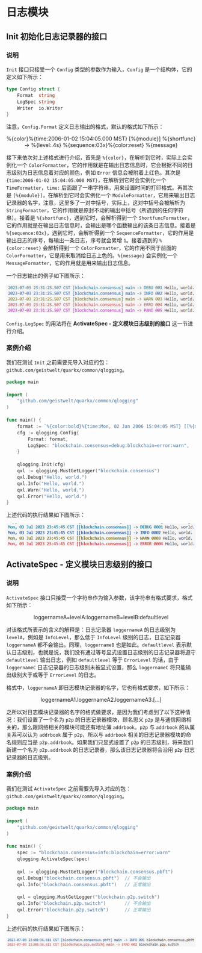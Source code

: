 # 日志模块

## Init 初始化日志记录器的接口

### 说明

`Init` 接口只接受一个 `Config` 类型的参数作为输入，`Config` 是一个结构体，它的定义如下所示：

```go
type Config struct {
	Format  string
	LogSpec string
	Writer  io.Writer
}
```

注意，`Config.Format` 定义日志输出的格式，默认的格式如下所示：

<center>%{color}%{time:2006-01-02 15:04:05.000 MST} [%{module}] %{shortfunc} -> %{level:.4s} %{sequence:03x}%{color:reset} %{message}</center>

接下来依次对上述格式进行介绍，首先是 `%{color}`，在解析到它时，实际上会实例化一个 `ColorFormatter`，它的作用就是在输出日志信息时，它会根据不同的日志级别为日志信息着对应的颜色，例如 `Error` 信息会被附着上红色。其次是 `{time:2006-01-02 15:04:05.000 MST}`，在解析到它时会实例化一个 `TimeFormatter`，`time:` 后面跟了一串字符串，用来设置时间的打印格式。再其次是 `[%{module}]`，在解析到它时会实例化一个 `ModuleFormatter`，它用来输出日志记录器的名字，注意，这里多了一对中括号，实际上，这对中括号会被解析为 `StringFormatter`，它的作用就是原封不动的输出中括号（所遇到的任何字符串）。接着是 `%{shortfunc}`，遇到它时，会解析得到一个 `ShortfuncFormatter`，它的作用就是在输出日志信息时，会输出是哪个函数输出的该条日志信息。接着是 `%{sequence:03x}`，遇到它时，会解析得到一个 `SequenceFormatter`，它的作用是输出日志的序号，每输出一条日志，序号就会累增 `1`。接着遇到的 `%{color:reset}` 会解析得到一个 `ColorFormatter`，它的作用不同于前面的 `ColorFormatter`，它是用来取消给日志上色的。`%{message}` 会实例化一个 `MessageFormatter`，它的作用就是用来输出日志信息。

一个日志输出的例子如下图所示：

![](../../docs/pictures/2.png)

`Config.LogSpec` 的用法将在 **ActivateSpec - 定义模块日志级别的接口** 这一节进行介绍。

### 案例介绍

我们在测试 `Init` 之前需要先导入对应的包：`github.com/geistwelt/quarkx/common/qlogging`。

```go
package main

import (
    "github.com/geistwelt/quarkx/common/qlogging"
)

func main() {
    format := `%{color:bold}%{time:Mon, 02 Jan 2006 15:04:05 MST} [[%{module}]] -> %{level} %{sequence:04x}%{color:reset} %{message}`
    cfg := qlogging.Config{
        Format: format,
        LogSpec: "blockchain.consensus=debug:blockchain=error:warn",
    }

    qlogging.Init(cfg)
    qxl := qlogging.MustGetLogger("blockchain.consensus")
    qxl.Debug("Hello, world.")
	qxl.Info("Hello, world.")
	qxl.Warn("Hello, world.")
	qxl.Error("Hello, world.")
}
```

上述代码的执行结果如下图所示：

![](../../docs/pictures/3.png)

## ActivateSpec - 定义模块日志级别的接口

### 说明

`ActivateSpec` 接口只接受一个字符串作为输入参数，该字符串有格式要求，格式如下所示：

<center>loggernameA=levelA:loggernameB=levelB:defaultlevel</center>

对该格式所表示的含义的解释是：日志记录器 `loggernameA` 的日志级别为 `levelA`，例如是 `InfoLevel`，那么低于 `InfoLevel` 级别的日志，日志记录器 `loggernameA` 都不会输出。同理，`loggernameB` 也是如此。`defaultlevel` 表示默认日志级别，也就是说，我们没有通过等号显式设置日志级别的日志记录器将遵守 `defaultlevel` 输出日志，例如 `defaultlevel` 等于 `ErrorLevel` 的话，由于 `loggernameC` 日志记录器的日志级别未被显式设置，那么 `loggernameC` 将只能输出级别大于或等于 `ErrorLevel` 的日志。

格式中，`loggernameA` 即日志模块记录器的名字，它也有格式要求，如下所示：

<center>loggernameA1.loggernameA2.loggernameA3.[...]</center>

之所以对日志模块记录器的名字的格式做要求，是因为我们考虑到了以下这种情况：我们设置了一个名为 `p2p` 的日志记录器模块，顾名思义 `p2p` 是与通信网络相关的，那么跟网络相关的模块可能还有地址簿 `addrbook`。`p2p` 与 `addrbook` 的从属关系可以认为 `addrbook` 属于 `p2p`，所以与 `addrbook` 相关的日志记录器模块的命名规则应当是 `p2p.addrbook`。如果我们只显式设置了 `p2p` 的日志级别，将来我们新建一个名为 `p2p.addrbook` 的日志记录器，那么该日志记录器将会沿用 `p2p` 日志记录器的日志级别。

### 案例介绍

我们在测试 `ActivateSpec` 之前需要先导入对应的包：`github.com/geistwelt/quarkx/common/qlogging`。

```go
package main

import (
    "github.com/geistwelt/quarkx/common/qlogging"
)

func main() {
    spec := "blockchain.consensus=info:blockchain=error:warn"
    qlogging.ActivateSpec(spec)

    qxl := qlogging.MustGetLogger("blockchain.consensus.pbft")
    qxl.Debug("blockchain.consensus.pbft")  // 不会输出
    qxl.Info("blockchain.consensus.pbft")   // 正常输出

    qxl = qlogging.MustGetLogger("blockchain.p2p.switch")
    qxl.Info("blockchain.p2p.switch")       // 不会输出
    qxl.Error("blockchain.p2p.switch")      // 正常输出
}
```

上述代码的执行结果如下图所示：

![图1](../../docs/pictures/1.png)
